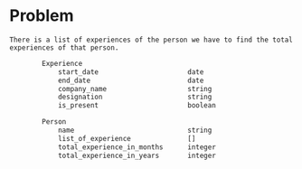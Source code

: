 # Problem 
    There is a list of experiences of the person we have to find the total experiences of that person.

```python
        Experience
            start_date                      date
            end_date                        date
            company_name                    string
            designation                     string
            is_present                      boolean

        Person
            name                            string
            list_of_experience              []
            total_experience_in_months      integer
            total_experience_in_years       integer

```